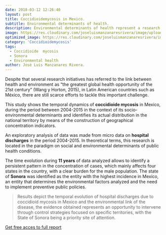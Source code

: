 ```yaml
---
date: 2018-03-12 12:26:40
layout: post
title: Coccidioidemycosis in Mexico.  
subtitle: Environmental determinants of health.
description: Environmental determinants of health represent a research area of growing interest in the quest to understand the causes of disease, including those health conditions of infectious nature.  
image: https://res.cloudinary.com/joseluismanzanaresrivera/image/upload/v1585193284/martha-dominguez-de-gouveia-k-NnVZ-z26w-unsplash_g7a6ad.jpg
optimized_image: https://res.cloudinary.com/joseluismanzanaresrivera/image/upload/v1585193284/martha-dominguez-de-gouveia-k-NnVZ-z26w-unsplash_g7a6ad.jpg
category: 'Coccidioidemycosis'
tags:
  - Coccidioide  mycosis
  - Sonora
  - Environmental health
author: José Luis Manzanares Rivera.
---
```


Despite that several research initiatives has referred to the link between health and environment as “the greatest global health opportunity of the 21st century” (Wang y Horton, 2015), in Latin American countries such as México, there are still  scarce efforts to tackle this important challenge. 

This study shows the temporal  dynamics  of  **coccidioide  mycosis**  in Mexico,  during  the  period  between  2004-2015 in  the  context  of  its  socio-environmental determinants  and identifies  its  actual  distribution  in  the  national  territory  by  means  of  the construction  of  geographical  concentration  indicators.

An  exploratory  analysis  of data was made from micro data on **hospital discharges** in the period 2004-2015. In theoretical terms,  this  research  is  located  in  the  paradigm  on  social  and  environmental  determinants  of public health conditions.

The time evolution during **11 years** of data analyzed  allows  to  identify  a  persistent  pattern  in  the  concentration  of  cases,  which  mainly  affects four states  in  the  country,  with  a  clear  burden  for  the  male  population. 
The  state  of  **Sonora**  was identified  as  the  entity  with the  highest  incidence  in  Mexico,  an  entity  that  determines  the environmental   factors   analyzed   and   the   need   to   implement   preventive   public   policies.

> Results depict the  temporal  evolution  of  hospital  discharges due to coccidioid  mycosis in  Mexico  and  the environmental  link  of  the disease,  the  evidence  obtained represents  an opportunity to intervene through control strategies focused on specific territories, with the State of Sonora being a priority site of attention.




[Get free acces to full report](https://revistas.ucr.ac.cr/index.php/psm/article/view/30201/31561)





